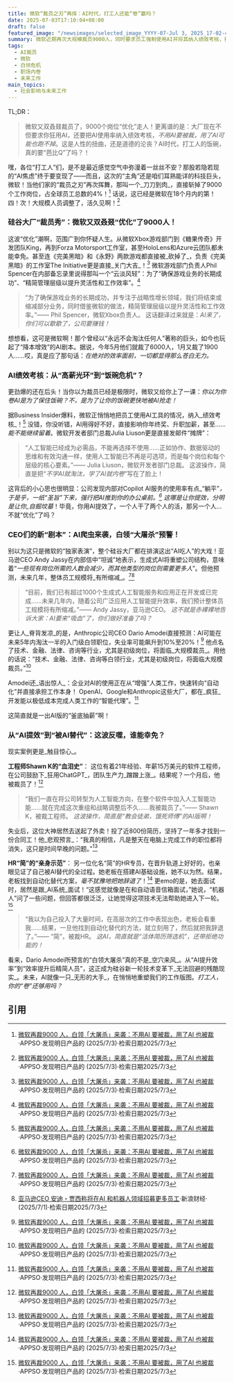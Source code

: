 ```yaml
---
title: 微软“裁员之刃”再挥：AI时代，打工人还能“卷”赢吗？
date: 2025-07-03T17:10:04+08:00
draft: false
featured_image: "/newsimages/selected_image_YYYY-07-Jul 3, 2025_17-02-40-026.jpg"
summary: 微软近期再次大规模裁员9000人，同时要求员工强制使用AI并将其纳入绩效考核，揭示了AI时代职场“内卷”与“淘汰”的残酷真相。文章深度解析了这一现象背后的逻辑，结合亚马逊、Anthropic等科技巨头的战略布局及普通职场人的真实遭遇，预警“白领大屠杀”并非危言耸听，并以幽默调侃的方式，引发读者对未来工作模式的深刻思考。
tags: 
  - AI裁员
  - 微软
  - 白领危机
  - 职场内卷
  - 未来工作
main_topics: 
  - 社会影响与未来工作
---
```


TL;DR：
> 微软又双叒叕裁员了，9000个岗位“优化”走人！更离谱的是：大厂现在不但要求你狂用AI，还要把AI使用率纳入绩效考核，_不用AI要被裁，用了AI可能也跑不掉_。这是人性的扭曲，还是道德的沦丧？AI时代，打工人的饭碗，真的要“芭比Q”了吗？！

嘿，各位“打工人”们，是不是最近感觉空气中弥漫着一丝丝不安？那股若隐若现的“AI焦虑”终于要变现了——而且，这次的“主角”还是咱们耳熟能详的科技巨头，微软！当他们家的“裁员之刃”再次挥舞，那叫一个_刀刀到肉_，直接斩掉了9000个工作岗位，占全球员工总数的4%！[^1] 话说，这已经是微软在18个月内的第！四！次！大规模人员调整了，活久见啊！[^1]

### 硅谷大厂“裁员秀”：微软又双叒叕“优化”了9000人！

这波“优化”潮啊，范围广到你怀疑人生。从微软Xbox游戏部门到《糖果传奇》开发团队King，再到Forza Motorsport工作室，甚至HoloLens和Azure云团队都未能幸免。甚至连《完美黑暗》和《永野》两款游戏都直接被_砍掉了_，负责《完美黑暗》的工作室The Initiative更是直接_关门大吉_！[^1] 微软游戏部门负责人Phil Spencer在内部备忘录里说得那叫一个“云淡风轻”：为了“确保游戏业务的长期成功”、“精简管理层级以提升灵活性和工作效率”。[^1]

> “为了确保游戏业务的长期成功，并专注于战略性增长领域，我们将结束或缩减部分业务，同时借鉴微软的做法，精简管理层级以提升灵活性和工作效率。”—— Phil Spencer，微软Xbox负责人。
> 这话翻译过来就是：_AI来了，你们可以歇歇了，公司要赚钱！_

想想看，这可是微软啊！那个曾经以“永远不会淘汰任何人”著称的巨头，如今也玩起了“降本增效”的AI剧本。据说，今年5月他们就裁了6000人，1月又裁了1900人……哎，真是应了那句话：_在绝对的效率面前，一切都显得那么苍白无力。_

### AI绩效考核：从“高薪光环”到“饭碗危机”？

更劲爆的还在后头！当你以为裁员已经是极限时，微软又给你上了一课：_你以为你卷AI是为了保住饭碗？不，是为了让你的饭碗更快地被AI抢走！_

据Business Insider爆料，微软正悄悄地把员工使用AI工具的情况，纳入_绩效考核_！[^1] 没错，你没听错，AI用得好不好，直接影响你年终奖、升职加薪，甚至……_能不能继续留着_。微软开发者部门总裁Julia Liuson更是直接发邮件“摊牌”：

> “人工智能已经成为必需品，不能再选择不使用……正如协作、数据驱动的思维和有效沟通一样，使用人工智能已不再是可选项，而是每个岗位和每个层级的核心要素。”—— Julia Liuson，微软开发者部门总裁。
> 这波操作，简直是把“_不学AI就淘汰，学了AI就内卷_”写在了脸上！

这背后的小心思也很明显：公司发现内部对Copilot AI服务的使用率有点_“躺平”_，于是乎，一纸“圣旨”下来，强行把AI推到你的办公桌前。[^1] 这哪是让你提效，分明是让你_自掘坟墓_！毕竟，你用AI提效了，一个人干了两个人的活，那另一个人…不就“优化”了吗？

### CEO们的新“剧本”：AI爬虫来袭，白领“大屠杀”预警！

别以为这只是微软的“独家表演”，整个硅谷大厂都在排演这出“AI吃人”的大戏！亚马逊CEO Andy Jassy在内部信中“坦诚”地表示，生成式AI将重塑公司结构，意味着“_一些现有岗位所需的人数会减少，而其他类型的岗位则需要更多人_”。但他预测，未来几年，整体员工规模将_有所缩减_。[^1][^5]

> “目前，我们已有超过1000个生成式人工智能服务和应用正在开发或已完成……未来几年内，随着公司广泛应用人工智能提升效率，我们预计整体员工规模将有所缩减。”—— Andy Jassy，亚马逊CEO。
> _这不就是赤裸裸地告诉大家：AI要来“吸血”了，你们做好准备了吗？_

更让人_脊背发凉_的是，Anthropic公司CEO Dario Amodei直接预测：AI可能在未来5年内淘汰一半的入门级白领职位，失业率可能飙升到10%至20%！[^1] 他点名了技术、金融、法律、咨询等行业，尤其是初级岗位，将面临_大规模裁员_。用他的话说：“技术、金融、法律、咨询等白领行业，尤其是初级岗位，将面临大规模裁员。”[^1]

Amodei还_语出惊人_：企业对AI的使用正在从“增强”人类工作，快速转向“自动化”并直接承担工作本身！ OpenAI、Google和Anthropic这些大厂，都在_疯狂_开发能以极低成本完成人类工作的“智能代理”。[^1]

这简直就是一出AI版的“釜底抽薪”啊！

### 从“AI提效”到“被AI替代”：这波反噬，谁能幸免？

现实案例更是_触目惊心_。

**工程师Shawn K的“血泪史”**：
这位有着21年经验、年薪15万美元的软件工程师，在公司鼓励下_狂用ChatGPT_，团队生产力_蹭蹭上涨_。结果呢？一个月后，他被裁员了！[^1]

> “我们一直在将公司转型为人工智能方向，在整个软件中加入人工智能功能……就在完成这次重组和战略调整后不久……我被裁员了。”—— Shawn K，被裁工程师。
> _这波操作，简直是“教会徒弟，饿死师傅”的AI版啊！_

失业后，这位大神居然去送起了外卖！投了近800份简历，坚持了一年多才找到一份合同工！他_悲观预言_：“我真的相信，凡是整天在电脑上完成工作的职位都将消失，这只是时间早晚的问题。”[^1]

**HR“简”的“亲身示范”**：
另一位化名“简”的HR专员，在晋升轨道上好好的，也亲眼见证了自己被AI替代的全过程。她老板在搭建AI基础设施，她不以为然。结果，老板找到自动化替代方案，_毫不犹豫地把她辞退了_！[^1] 更emo的是，她去面试时，居然是跟_AI系统_面试！“这感觉就像是在和自动语音信箱面试，”她说，“机器人”问了一些问题，但回答都很泛泛，让她觉得这项技术无法帮助她进入下一轮。[^1]

> “我以为自己投入了大量时间，在高层次的工作中表现出色，老板会看重我……结果，一旦他找到自动化替代的方法，就立刻用了，然后就把我辞退了。”—— “简”，被裁HR。
> _这AI，简直就是“活体简历筛选机”，还带拒绝功能的！_

看来，Dario Amodei所预言的“白领大屠杀”真的不是_空穴来风_。从“AI提升效率”到“效率提升后精简人员”，这正成为硅谷新一轮技术变革下_无法回避的残酷现实_。未来，AI就像一只_无形的大手_，在悄悄地重塑我们的工作版图。_打工人，你的“卷”还够用吗？_

## 引用

[^1]: [微软再裁9000 人，白领「大屠杀」来袭：不用AI 要被裁，用了AI 也被裁](https://mp.weixin.qq.com/s/p84hH82qCjQ3wjogNvXUcw)·APPSO·发现明日产品的 (2025/7/3)·检索日期2025/7/3
[^2]: [微软大裁员引发热议！AI全面替代白领，“无处可躲”？](https://wallstreetcn.com/articles/3747327)·华尔街见闻· (2025/7/3)·检索日期2025/7/3
[^3]: [微软裁员背后：800亿押注AI的战略转型与挑战_员工_人工智能](https://news.sohu.com/a/906566741_121956424)·新闻· (2025/7/3)·检索日期2025/7/3
[^4]: [今年第二轮大裁员，微软再裁4%员工，“投AI、减人工”席卷硅谷](https://finance.sina.com.cn/roll/2025-07-03/doc-infecyit3702886.shtml)·新浪财经· (2025/7/3)·检索日期2025/7/3
[^5]: [亚马逊CEO 安迪・贾西称将在AI 和机器人领域招募更多员工](https://finance.sina.com.cn/tech/digi/2025-07-01/doc-infcyiim5382817.shtml?froms=ggmp)·新浪财经· (2025/7/1)·检索日期2025/7/3
